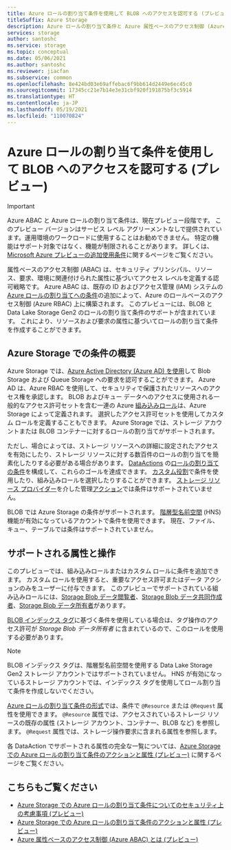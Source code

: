 ```yaml
---
title: Azure ロールの割り当て条件を使用して BLOB へのアクセスを認可する (プレビュー)
titleSuffix: Azure Storage
description: Azure ロールの割り当て条件と Azure 属性ベースのアクセス制御 (Azure ABAC) を使用して Azure の BLOB へのアクセスを認可します。 ストレージ属性を使用してロールの割り当てに関する条件を定義します。
services: storage
author: santoshc
ms.service: storage
ms.topic: conceptual
ms.date: 05/06/2021
ms.author: santoshc
ms.reviewer: jiacfan
ms.subservice: common
ms.openlocfilehash: 8e424bd03e69affebac6f9bb614d2449e6ec45c0
ms.sourcegitcommit: 17345cc21e7b14e3e31cbf920f191875bf3c5914
ms.translationtype: HT
ms.contentlocale: ja-JP
ms.lasthandoff: 05/19/2021
ms.locfileid: "110070824"
---
```

# <a name="authorize-access-to-blobs-using-azure-role-assignment-conditions-preview"></a>Azure ロールの割り当て条件を使用して BLOB へのアクセスを認可する (プレビュー)

> [!IMPORTANT]
> Azure ABAC と Azure ロールの割り当て条件は、現在プレビュー段階です。
> このプレビュー バージョンはサービス レベル アグリーメントなしで提供されています。運用環境のワークロードに使用することはお勧めできません。 特定の機能はサポート対象ではなく、機能が制限されることがあります。
> 詳しくは、[Microsoft Azure プレビューの追加使用条件](https://azure.microsoft.com/support/legal/preview-supplemental-terms/)に関するページをご覧ください。

属性ベースのアクセス制御 (ABAC) は、セキュリティ プリンシパル、リソース、要求、環境に関連付けられた属性に基づいてアクセス レベルを定義する認可戦略です。 Azure ABAC は、既存の ID およびアクセス管理 (IAM) システムの [Azure ロールの割り当てへの条件](../../role-based-access-control/conditions-overview.md)の追加によって、Azure のロールベースのアクセス制御 (Azure RBAC) 上に構築されます。 このプレビューには、BLOB と Data Lake Storage Gen2 のロールの割り当て条件のサポートが含まれています。 これにより、リソースおよび要求の属性に基づいてロールの割り当て条件を作成することができます。

## <a name="overview-of-conditions-in-azure-storage"></a>Azure Storage での条件の概要

Azure Storage では、[Azure Active Directory (Azure AD) を使用](storage-auth-aad.md)して Blob Storage および Queue Storage への要求を認可することができます。 Azure AD は、Azure RBAC を使用して、セキュリティで保護されたリソースへのアクセス権を承認します。 BLOB およびキュー データへのアクセスに使用される一般的なアクセス許可セットを含む一連の Azure [組み込みロール](../../role-based-access-control/built-in-roles.md#storage)は、Azure Storage によって定義されます。 選択したアクセス許可セットを使用してカスタム ロールを定義することもできます。 Azure Storage では、ストレージ アカウントまたは BLOB コンテナーに対するロールの割り当てがサポートされます。

ただし、場合によっては、ストレージ リソースへの詳細に設定されたアクセスを有効にしたり、ストレージ リソースに対する数百件のロールの割り当てを簡素化したりする必要がある場合があります。 [DataActions](../../role-based-access-control/role-definitions.md#dataactions) の[ロールの割り当ての条件](../../role-based-access-control/conditions-overview.md)を構成して、これらのゴールを達成できます。 [カスタム役割](../../role-based-access-control/custom-roles.md)で条件を使用したり、組み込みロールを選択したりすることができます。 [ストレージ リソース プロバイダー](/rest/api/storagerp)を介した管理[アクション](../../role-based-access-control/role-definitions.md#actions)では条件はサポートされていません。

BLOB では Azure Storage の条件がサポートされます。 [階層型名前空間](../blobs/data-lake-storage-namespace.md) (HNS) 機能が有効になっているアカウントで条件を使用できます。 現在、ファイル、キュー、テーブルでは条件はサポートされていません。

## <a name="supported-attributes-and-operations"></a>サポートされる属性と操作

このプレビューでは、組み込みロールまたはカスタム ロールに条件を追加できます。 カスタム ロールを使用すると、重要なアクセス許可またはデータ アクションのみをユーザーに付与できます。 このプレビューでサポートされている組み込みロールには、[Storage Blob データ閲覧者](../../role-based-access-control/built-in-roles.md#storage-blob-data-reader)、[Storage Blob データ共同作成者](../../role-based-access-control/built-in-roles.md#storage-blob-data-contributor)、[Storage Blob データ所有者](../../role-based-access-control/built-in-roles.md#storage-blob-data-owner)があります。

[BLOB インデックス タグ](../blobs/storage-manage-find-blobs.md)に基づく条件を使用している場合は、タグ操作のアクセス許可が *Storage Blob データ所有者* に含まれているので、このロールを使用する必要があります。

> [!NOTE]
> BLOB インデックス タグは、階層型名前空間を使用する Data Lake Storage Gen2 ストレージ アカウントではサポートされていません。 HNS が有効になっているストレージ アカウントでは、インデックス タグを使用してロール割り当て条件を作成しないでください。

[Azure ロールの割り当て条件の形式](../../role-based-access-control/conditions-format.md)では、条件で `@Resource` または `@Request` 属性を使用できます。 `@Resource` 属性では、アクセスされているストレージ リソースの既存の属性 (ストレージ アカウント、コンテナー、BLOB など) を参照します。 `@Request` 属性では、ストレージ操作要求に含まれる属性を参照します。

各 DataAction でサポートされる属性の完全な一覧については、[Azure Storage での Azure ロールの割り当て条件のアクションと属性 (プレビュー)](storage-auth-abac-attributes.md) に関するページをご覧ください。

## <a name="see-also"></a>こちらもご覧ください

- [Azure Storage での Azure ロールの割り当て条件についてのセキュリティ上の考慮事項 (プレビュー)](storage-auth-abac-security.md)
- [Azure Storage での Azure ロールの割り当て条件のアクションと属性 (プレビュー)](storage-auth-abac-attributes.md)
- [Azure 属性ベースのアクセス制御 (Azure ABAC) とは (プレビュー)](../../role-based-access-control/conditions-overview.md)